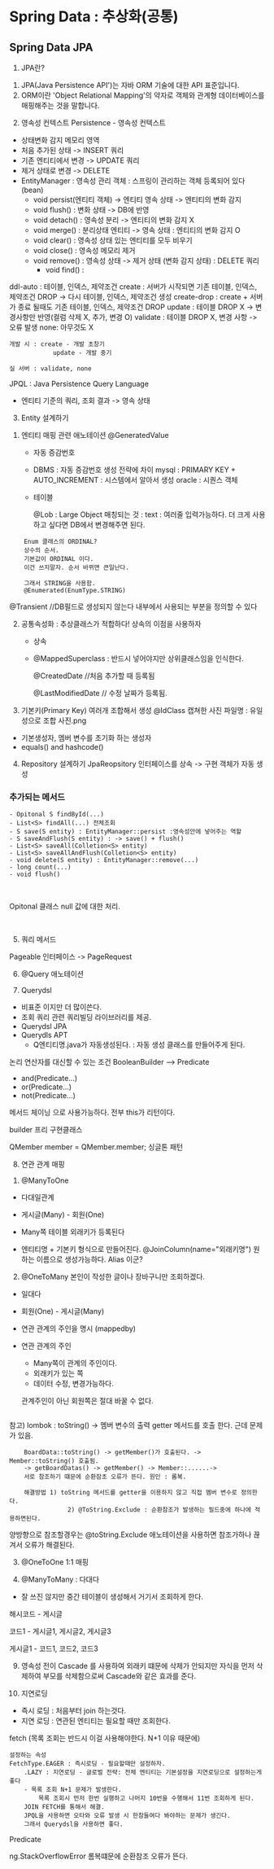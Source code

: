 # Spring Data : 추상화(공통)
## Spring Data JPA

1. JPA란?
1) JPA(Java Persistence API')는 자바 ORM 기술에 대한 API 표준입니다.
2) ORM이란 'Object Relational Mapping'의 약자로 객체와 관계형 데이터베이스를 매핑해주는 것을 말합니다.

2. 영속성 컨텍스트
   Persistence  - 영속성 컨텍스트
- 상태변화 감지 메모리 영역
- 처음 추가된 상태 -> INSERT 쿼리
- 기존 엔티티에서 변경 -> UPDATE 쿼리
- 제거 상태로 변경 -> DELETE
- EntityManager : 영속성 관리 객체 : 스프링이 관리하는 객체 등록되어 있다(bean)
  - void persist(엔티티 객체)  -> 엔티티 영속 상태 -> 엔티티의 변화 감지
  - void flush() : 변화 상태 -> DB에 반영
  - void detach() : 영속성 분리 -> 엔티티의 변화 감지 X
  - void merge() : 분리상태 엔티티 -> 영속 상태 : 엔티티의 변화 감지 O
  - void clear() : 영속성 상태 있는 엔티티를 모두 비우기
  - void close() : 영속성 메모리 제거
  - void remove() : 영속성 상태 -> 제거 상태 (변화 감지 상태) : DELETE 쿼리
	- void find() :

ddl-auto : 테이블, 인덱스, 제약조건
create : 서버가 시작되면 기존 테이블, 인덱스, 제약조건 DROP -> 다시 테이블, 인덱스, 제약조건 생성
create-drop : create + 서버가 종료 될때도 기존 테이블, 인덱스, 제약조건 DROP
update : 테이블 DROP X -> 변경사항만 반영(컬럼 삭제 X, 추가, 변경 O)
validate : 테이블 DROP X, 변경 사항 -> 오류 발생
none: 아무것도 X

	개발 시 : create - 개발 초창기
				update - 개발 중기
				
	실 서버 : validate, none


JPQL  : Java Persistence Query Language
- 엔티티 기준의 쿼리, 조회 결과 -> 영속 상태

3. Entity 설계하기
1) 엔티티 매핑 관련 애노테이션
   @GeneratedValue
   - 자동 증감번호
   - DBMS : 자동 증감번호 생성 전략에 차이
   mysql : PRIMARY KEY + AUTO_INCREMENT : 시스템에서 알아서 생성
   oracle : 시퀀스 객체
   - 테이블
	 
	 @Lob : Large Object
		 매칭되는 것 : text : 여러줄 입력가능하다. 더 크게 사용하고 싶다면 DB에서 변경해주면 된다.



```
	Enum 클래스의 ORDINAL?
	상수의 순서.
	기본값이 ORDINAL 이다.
	이건 쓰지말자. 순서 바뀌면 큰일난다.
	
	그래서 STRING을 사용함.
	@Enumerated(EnumType.STRING)
```



@Transient //DB필드로 생성되지 않는다 내부에서 사용되는 부분을 정의할 수 있다


2) 공통속성화 : 추상클래스가 적합하다! 상속의 이점을 사용하자
    - 상속
    - @MappedSuperclass : 반드시 넣어야지만 상위클래스임을 인식한다.
		
		
		@CreatedDate //처음 추가할 때 등록됨
		
		@LastModifiedDate // 수정 날짜가 등록됨.
		
3) 기본키(Primary Key) 여러개 조합해서 생성
@IdClass
캡쳐한 사진 파일명 : 유일성으로 조합 사진.png

- 기본생성자, 멤버 변수를 초기화 하는 생성자
- equals() and hashcode()


4. Repository 설계하기
JpaReopsitory 인터페이스를 상속 -> 구현 객체가 자동 생성 


### 추가되는 메서드
```
- Opitonal S findById(...)
- List<S> findAll(...) 전체조회
- S save(S entity) : EntityManager::persist :영속성안에 넣어주는 역할
- S saveAndFlush(S entity) : -> save() + flush()
- List<S> saveAll(Colletion<S> entity)
- List<S> saveAllAndFlush(Colletion<S> entity)
- void delete(S entity) : EntityManager::remove(...)
- long count(...) 
- void flush()
```
<br>


Opitonal 클래스 null 값에 대한 처리.

<Br>

5. 쿼리 메서드
 
 
Pageable 인터페이스
-> PageRequest


6. @Query 애노테이션

7. Querydsl
- 비표준 이지만 더 많이쓴다.
- 조회 쿼리 관련 쿼리빌딩 라이브러리를 제공.
- Querydsl JPA
- Querydls APT
	- Q엔티티명.java가 자동생성된다. : 자동 생성 클래스를 만들어주게 된다.
	

논리 연산자를 대신할 수 있는 조건
BooleanBuilder --> Predicate
- and(Predicate...)
- or(Predicate...)
- not(Predicate...)

메서드 체이닝 으로 사용가능하다. 전부 this가 리턴이다.

builder 프리 구현클래스

QMember member = QMember.member; 싱글톤 패턴


8. 연관 관계 매핑
1) @ManyToOne
- 다대일관계 
- 게시글(Many) - 회원(One)
- Many쪽 테이블 외래키가 등록된다

- 엔티티명 + 기본키 형식으로 만들어진다.
	@JoinColumn(name="외래키명") 원하는 이름으로 생성가능하다. Alias 이군?

2) @OneToMany 본인이 작성한 글이나 장바구니만 조회하겠다.
- 일대다
- 회원(One) - 게시글(Many)
- 연관 관계의 주인을 명시 (mappedby)

- 연관 관계의 주인 
	- Many쪽이 관계의 주인이다.
	- 외래키가 있는 쪽
	- 데이터 수정, 변경가능하다.
	
	관계주인이 아닌 회원쪽은 절대 바꿀 수 없다.
	
	
	```
참고)
	lombok : toString()
		-> 멤버 변수의 출력 getter 메서드를 호출 한다. 근데 문제가 있음.
		
		BoardData::toString() -> getMember()가 호출된다. -> Member::toString() 호출됨.
		-> getBoardDatas() -> getMember() -> Member::......->
		서로 참조하기 떄문에 순환잠초 오류가 뜬다. 원인 : 롬복.
		
		해결방법 1) toString 메서드를 getter을 이용하지 않고 직접 멤버 변수로 정의한다.
					2) @ToString.Exclude : 순환참조가 발생하는 필드중에 하나에 적용하면된다.
양방향으로 참조할경우는 @toString.Exclude 애노테이션을 사용하면 참조가하나 끊겨서 오류가 해결된다.



3) @OneToOne 1:1 매핑

4) @ManyToMany : 다대다
- 잘 쓰진 않지만 중간 테이블이 생성해서 거기서 조회하게 한다.

해시코드 - 게시글

코드1 - 게시글1, 게시글2, 게시글3

게시글1 - 코드1, 코드2, 코드3


9. 영속성 전이
Cascade 를 사용하여 외래키 떄문에 삭제가 안되지만 자식을 먼저 삭제하여 부모를 삭제함으로써 Cascade와 같은 효과를 준다.



10. 지연로딩
- 즉시 로딩 : 처음부터 join 하는것다.
- 지연 로딩 : 연관된 엔티티는 필요할 때만 조회한다.


fetch (목록 조회는 반드시 이걸 사용해야한다. N+1 이유 때문에)

```
설정하는 속성
FetchType.EAGER : 즉시로딩 - 필요할때만 설정하자.
	.LAZY : 지연로딩 - 글로벌 전략: 전체 엔티티는 기본설정을 지연로딩으로 설정하는게 좋다
	- 목록 조회 N+1 문제가 발생한다. 
		목록 조회시 먼저 한번 실행하고 나머지 10번을 수행해서 11번 조회하게 된다.
	JOIN FETCH를 통해서 해결.
	JPQL을 사용하면 오타와 오류 발생 시 한참들여다 봐야하는 문제가 생긴다.
	그래서 Querydsl을 사용하면 좋다.
```















Predicate


ng.StackOverflowError
롬복떄문에 순환참조 오류가 뜬다.

